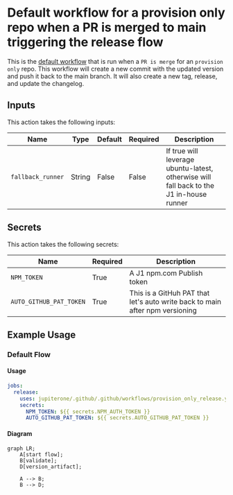 # Default workflow for a provision only repo when a PR is merged to main triggering the release flow

This is the [default workflow](../../provision_only_release.yml) that is run
when a `PR is merge` for an `provision only` repo. This workflow will create a
new commit with the updated version and push it back to the main branch. It will
also create a new tag, release, and update the changelog.

## Inputs

This action takes the following inputs:

| Name              | Type   | Default | Required | Description                                                                             |
| ----------------- | ------ | ------- | -------- | --------------------------------------------------------------------------------------- |
| `fallback_runner` | String | False   | False    | If true will leverage ubuntu-latest, otherwise will fall back to the J1 in-house runner |

## Secrets

This action takes the following secrets:

| Name                    | Required | Description                                                                  |
| ----------------------- | -------- | ---------------------------------------------------------------------------- |
| `NPM_TOKEN`             | True     | A J1 npm.com Publish token                                                   |
| `AUTO_GITHUB_PAT_TOKEN` | True     | This is a GitHuh PAT that let's auto write back to main after npm versioning |

## Example Usage

### Default Flow

#### Usage

```yaml
jobs:
  release:
    uses: jupiterone/.github/.github/workflows/provision_only_release.yml@v#
    secrets:
      NPM_TOKEN: ${{ secrets.NPM_AUTH_TOKEN }}
      AUTO_GITHUB_PAT_TOKEN: ${{ secrets.AUTO_GITHUB_PAT_TOKEN }}
```

#### Diagram

```mermaid
graph LR;
    A[start flow];
    B[validate];
    D[version_artifact];

    A --> B;
    B --> D;
```
